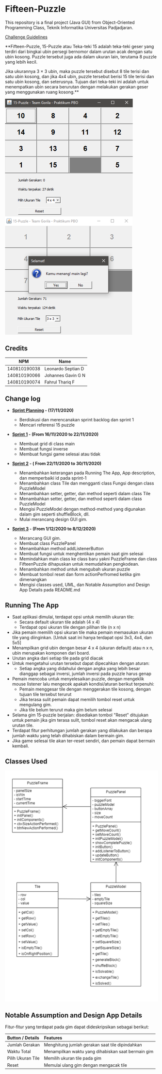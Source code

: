 # Fifteen-Puzzle

This repository is a final project (Java GUI) from Object-Oriented Programming Class, Teknik Informatika Universitas Padjadjaran. 

[Challenge Guidelines](challenge-guideline.md)

**Fifteen-Puzzle, 15-Puzzle atau Teka-teki 15 adalah teka-teki geser yang terdiri dari bingkai ubin persegi bernomor dalam urutan acak dengan satu ubin kosong. Puzzle tersebut juga ada dalam ukuran lain, terutama 8 puzzle yang lebih kecil. 

Jika ukurannya 3 × 3 ubin, maka puzzle tersebut disebut 8 tile terisi dan satu ubin kosong, dan jika 4x4 ubin, puzzle tersebut berisi 15 tile terisi dan satu ubin kosong, dan seterusnya. Tujuan dari teka-teki ini adalah untuk menempatkan ubin secara berurutan dengan melakukan gerakan geser yang menggunakan ruang kosong.**

![GUI](images/TampilanPertama.png) 
![GUI2](images/TampilanKedua.png)

## Credits
| NPM           | Name        |
| ------------- |-------------|
| 140810190038  | Leonardo Septian D    |
| 140810190066  | Johannes Gavin G N    |
| 140810190074  | Fahrul Thariq F |

## Change log
- **[Sprint Planning](changelog/sprint-planning.md) - (17/11/2020)** 
   -  Berdiskusi dan merencanakan sprint backlog dan sprint 1
   -  Mencari referensi 15 puzzle

- **[Sprint 1](changelog/sprint-1.md) - (From 16/11/2020 to 22/11/2020)** 
   - Membuat grid di class main
   - Membuat fungsi inverse
   - Membuat fungsi game selesai atau tidak

- **[Sprint 2](changelog/sprint-2.md) - ( From 22/11/2020 to 30/11/2020)** 
   - Menambahkan keterangan pada Running The App, App description, dan memperbaiki id pada sprint-1
   - Menambahkan class Tile dan mengganti class Fungsi dengan class PuzzleModel
   - Menambahkan setter, getter, dan method seperti dalam class Tile
   - Menambahkan setter, getter, dan method seperti dalam class PuzzleModel
   - Mengisi PuzzleModel dengan method-method yang digunakan dalam gim seperti shuffleBlock, dll.
   - Mulai merancang design GUI gim.

   
- **[Sprint 3](changelog/sprint-3.md) - (From 1/12/2020 to 8/12/2020)** 
   - Merancang GUI gim.
   - Membuat class PuzzlePanel
   - Menambahkan method addListenerButton
   - Membuat fungsi untuk menghentikan pemain saat gim selesai
   - Memindahkan main class ke class baru yakni PuzzleFrame dan class FifteenPuzzle dihapuskan untuk memudahkan pengkodean.
   - Menambahkan method untuk mengubah ukuran puzzle
   - Membuat tombol reset dan form actionPerfromed ketika gim dimenangkan
   - Mengisi classes used, UML, dan Notable Assumption and Design App Details pada README.md

## Running The App

* Saat aplikasi dimulai, terdapat opsi untuk memilih ukuran tile:
   - Secara default ukuran tile adalah (4 x 4)
   - Terdapat opsi ukuran tile dengan pilihan tile (n x n)<br>
* Jika pemain memilih opsi ukuran tile maka pemain memasukan ukuran tile yang diinginkan. [Untuk saat ini hanya terdapat opsi 3x3, 4x4, dan 5x5]
* Menampilkan grid ubin dengan besar 4 x 4 (ukuran default) atau n x n, ubin merupakan komponen dari board.
*  Urutan angka dari setiap tile pada grid diacak
* Untuk mengetahui urutan tersebut dapat dipecahkan dengan aturan:
   - Setiap angka yang didahului dengan angka yang lebih besar dianggap sebagai inversi, jumlah inversi pada puzzle harus genap
* Pemain mencoba untuk menyelesaikan puzzle, dengan mengeklik mouse listener lalu mengecek apakah kondisi/aturan berikut terpenuhi:
   - Pemain menggesar tile dengan menggerakan tile kosong, dengan tujuan tile tersebut terurut
   - Jika terasa sulit pemain dapat memilih tombol reset untuk mengulang gim.
   - Jika tile belum terurut maka gim belum selesai
* Selama gim 15-puzzle berjalan: disediakan tombol "Reset" ditujukan untuk pemain jika gim terasa sulit, tombol reset akan mengacak ulang urutan tile. 
* Terdapat fitur perhitungan jumlah gerakan yang dilakukan dan berapa jumlah waktu yang telah dihabiskan dalam bermain gim.
* Jika game selesai tile akan ter-reset sendiri, dan pemain dapat bermain kembali.

## Classes Used

![UML](images/UML.png)

## Notable Assumption and Design App Details

Fitur-fitur yang terdapat pada gim dapat dideskripsikan sebagai berikut:

Button / Details     | Features   
:---------         | :----- 
Jumlah Gerakan     |  Menghitung jumlah gerakan saat tile dipindahkan
Waktu Total        |  Menampilkan waktu yang dihabiskan saat bermain gim
Pilih Ukuran Tile  |  Memilih ukuran tile pada gim
Reset              |  Memulai ulang gim dengan mengacak tile